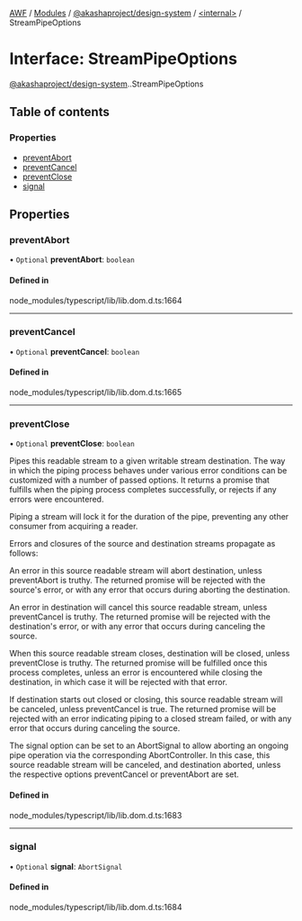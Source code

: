 [AWF](../README.md) / [Modules](../modules.md) / [@akashaproject/design-system](../modules/akashaproject_design_system.md) / [<internal\>](../modules/akashaproject_design_system._internal_.md) / StreamPipeOptions

# Interface: StreamPipeOptions

[@akashaproject/design-system](../modules/akashaproject_design_system.md).[<internal>](../modules/akashaproject_design_system._internal_.md).StreamPipeOptions

## Table of contents

### Properties

- [preventAbort](akashaproject_design_system._internal_.StreamPipeOptions.md#preventabort)
- [preventCancel](akashaproject_design_system._internal_.StreamPipeOptions.md#preventcancel)
- [preventClose](akashaproject_design_system._internal_.StreamPipeOptions.md#preventclose)
- [signal](akashaproject_design_system._internal_.StreamPipeOptions.md#signal)

## Properties

### preventAbort

• `Optional` **preventAbort**: `boolean`

#### Defined in

node_modules/typescript/lib/lib.dom.d.ts:1664

___

### preventCancel

• `Optional` **preventCancel**: `boolean`

#### Defined in

node_modules/typescript/lib/lib.dom.d.ts:1665

___

### preventClose

• `Optional` **preventClose**: `boolean`

Pipes this readable stream to a given writable stream destination. The way in which the piping process behaves under various error conditions can be customized with a number of passed options. It returns a promise that fulfills when the piping process completes successfully, or rejects if any errors were encountered.

Piping a stream will lock it for the duration of the pipe, preventing any other consumer from acquiring a reader.

Errors and closures of the source and destination streams propagate as follows:

An error in this source readable stream will abort destination, unless preventAbort is truthy. The returned promise will be rejected with the source's error, or with any error that occurs during aborting the destination.

An error in destination will cancel this source readable stream, unless preventCancel is truthy. The returned promise will be rejected with the destination's error, or with any error that occurs during canceling the source.

When this source readable stream closes, destination will be closed, unless preventClose is truthy. The returned promise will be fulfilled once this process completes, unless an error is encountered while closing the destination, in which case it will be rejected with that error.

If destination starts out closed or closing, this source readable stream will be canceled, unless preventCancel is true. The returned promise will be rejected with an error indicating piping to a closed stream failed, or with any error that occurs during canceling the source.

The signal option can be set to an AbortSignal to allow aborting an ongoing pipe operation via the corresponding AbortController. In this case, this source readable stream will be canceled, and destination aborted, unless the respective options preventCancel or preventAbort are set.

#### Defined in

node_modules/typescript/lib/lib.dom.d.ts:1683

___

### signal

• `Optional` **signal**: `AbortSignal`

#### Defined in

node_modules/typescript/lib/lib.dom.d.ts:1684
